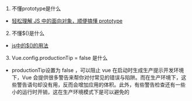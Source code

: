 1. 不懂prototype是什么
  - [轻松理解 JS 中的面向对象，顺便搞懂 prototype](https://mp.weixin.qq.com/s?__biz=MzUxODI3Mjc5MQ==&mid=2247487985&idx=1&sn=c49a32e98aafa0f44cb943221d77f0bc&chksm=f98a3389cefdba9f3567e893a171e0d04c9d942f522d85a071c5565227ed24134a37d01ce15f&scene=27)

2. 不懂$()是什么
  - [js中的$()的用法](http://outofmemory.cn/zaji/7098637.html)

3. Vue.config.productionTip = false 是什么
 - productionTip设置为 false ，可以阻止 vue 在启动时生成生产提示开发环境下，Vue 会提供很多警告来帮你对付常见的错误与陷阱。而在生产环境下，这些警告语句却没有用，反而会增加应用的体积。此外，有些警告检查还有一些小的运行时开销，这在生产环境模式下是可以避免的


